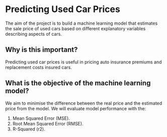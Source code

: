 # Predicting Used Car Prices

The aim of the project is to build a machine learning model that estimates the sale price of used cars based on different explanatory variables describing aspects of cars.

## Why is this important?

Predicting used car prices is useful in pricing auto insurance premiums and replacement costs insured cars.

## What is the objective of the machine learning model?
We aim to minimise the difference between the real price and the estimated price from the model. We will evaluate model performance with the:
1. Mean Squared Error (MSE).
2. Root Mean Squared Error (RMSE).
3. R-Squared (r2).
